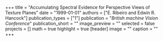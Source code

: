 +++
title = "Accumulating Spectral Evidence for Perspective Views of Texture Planes"
date = "1999-01-01"
authors = ["E. Ribeiro and Edwin R. Hancock"]
publication_types = ["1"]
publication = "_British machine Vision Conference_"
publication_short = ""
image_preview = ""
selected = false
projects = []
math = true
highlight = true
[header]
image = ""
caption = ""
+++

